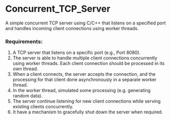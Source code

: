 # Concurrent_TCP_Server
A simple concurrent TCP server using C/C++ that listens on a specified port and handles incoming client connections using worker threads.

### Requirements:
1. A TCP server that listens on a specific port (e.g., Port 8080).
2. The server is able to handle multiple client connections concurrently using worker threads. Each client connection should be processed in its own thread.
3. When a client connects, the server accepts the connection, and the processing for that client done asynchronously in a separate worker thread.
4. In the worker thread, simulated some processing (e.g. generating random data).
5. The server continue listening for new client connections while serving existing clients concurrently.
6. It have a mechanism to gracefully shut down the server when required.
